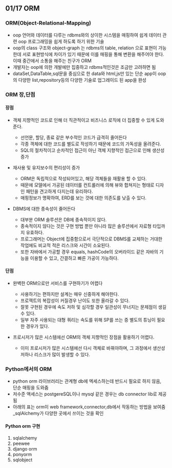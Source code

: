 ## 01/17 ORM

### ORM(Object-Relational-Mapping)

- oop 언어와 데이터를 다루는 rdbms와의 상이한 시스템을 매핑하여 쉽게 데이터 관련 oop 프로그래밍을 쉽게 하도록 하기 위한 기술
- oop의 class 구조와 object-graph 는 rdbms의 table, relation 으로 표현이 가능한데 서로 표현방식에 차이가 있기 때문에 이를 매핑을 통해 변환을 해주어야 한다. 이때 중간에서 소통을 해주는 친구가 ORM
- 개발자는 oop에 의한 개발에만 집중하고 rdbms적인것은 조금만 고려하면 됨
- dataSet,DataTable,sql문을 중심으로 한 data와 html,js만 있는 단순 app이 oop의 다양한 list,repository등의 다양한 기술로 업그레이드 된 app을 완성



### ORM 장,단점

#### 장점

- 객체 지향적인 코드로 인해 더 직관적이고 비즈니스 로직에 더 집중할 수 있게 도와준다.
  - 선언문, 할당, 종료 같은 부수적인 코드가 급격히 줄어든다
  - 각종 객체에 대한 코드를 별도로 작성하기 때문에 코드의 가독성을 올려준다.
  - SQL의 절차적이고 순차적인 접근이 아닌 객체 지향적인 접근으로 인해 생산성 증가



- 재사용 및 유지보수의 편리성이 증가
  - ORM은 독립적으로 작성되어있고, 해당 객체들을 재활용 할 수 있다.
  - 때문에 모델에서 가공된 데이터를 컨트롤러에 의해 뷰와 합쳐지는 형태로 디자인 패턴을 견고하게 다지는데 유리하다.
  - 매핑정보가 명확하여, ERD를 보는 것에 대한 의존도를 낮출 수 있다.



- DBMS에 대한 종속성이 줄어든다
  - 대부분 ORM 솔루션은 DB에 종속적이지 않다.
  - 종속적이지 않다는 것은 구현 방법 뿐만 아니라 많은 솔루션에서 자료형 타입까지 유효하다.
  - 프로그래머는 Object에 집중함으로서 극단적으로 DBMS를 교체하는 거대한 작업에도 비교적 적은 리스크와 시간이 소요된다.
  - 또한 자바에서 가공할 경우 equals, hashCode의 오버라이드 같은 자바의 기능을 이용할 수 있고, 간결하고 빠른 가공이 가능하다.



#### 단점

- 완벽한 ORM으로만 서비스를 구현하기가 어렵다
  - 사용하기는 편하지만 설계는 매우 신중하게 해야한다.
  - 프로젝트의 복잡성이 커질경우 난이도 또한 올라갈 수 있다.
  - 잘못 구현된 경우에 속도 저하 및 심각할 경우 일관성이 무너지는 문제점이 생길 수 있다.
  - 일부 자주 사용되는 대형 쿼리는 속도를 위해 SP를 쓰는 증 별도의 튜닝이 필요한 경우가 있다.



- 프로시저가 많은 시스템에선 ORM의 객체 지향적인 장점을 활용하기 어렵다.
  - 이미 프로시저가 많은 시스템에선 다시 객체로 바꿔야하며, 그 과정에서 생산성 저하나 리스크가 많이 발생할 수 있다.



### Python에서의 ORM



- python orm 라이브러리는 관계형 db에 엑세스하는데 반드시 필요로 하지 않음, 단순 매핑을 도와줌
- 저수준 액세스는 postgereSQL이나 mysql 같은 경우는 db connector lib로 제공됨
- 아래의 표는 orm이 web framework,connector,db에서 작동하는 방법을 보여줌_sqlAlchemy가 다양한 곳에서 쓰이는 것을 확인





#### Python orm 구현

1. sqlalchemy
2. peewee
3. django orm
4. ponyorm
5. sqlobject





